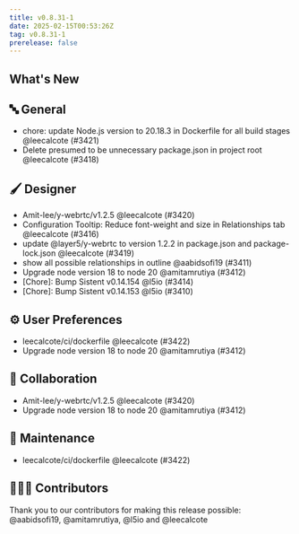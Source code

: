 ```yaml
---
title: v0.8.31-1
date: 2025-02-15T00:53:26Z
tag: v0.8.31-1
prerelease: false
---
```


## What's New
## 🔤 General
- chore: update Node.js version to 20.18.3 in Dockerfile for all build stages @leecalcote (#3421)
- Delete presumed to be unnecessary package.json in project root @leecalcote (#3418)

## 🖌️ Designer

- Amit-lee/y-webrtc/v1.2.5 @leecalcote (#3420)
- Configuration Tooltip: Reduce font-weight and size in Relationships tab @leecalcote (#3416)
- update @layer5/y-webrtc to version 1.2.2 in package.json and package-lock.json @leecalcote (#3419)
- show all possible relationships in outline @aabidsofi19 (#3411)
- Upgrade node version 18 to node 20 @amitamrutiya (#3412)
- [Chore]: Bump Sistent v0.14.154 @l5io (#3414)
- [Chore]: Bump Sistent v0.14.153 @l5io (#3410)

## ⚙️ User Preferences

- leecalcote/ci/dockerfile @leecalcote (#3422)
- Upgrade node version 18 to node 20 @amitamrutiya (#3412)

## 🤼 Collaboration

- Amit-lee/y-webrtc/v1.2.5 @leecalcote (#3420)
- Upgrade node version 18 to node 20 @amitamrutiya (#3412)

## 🧰 Maintenance

- leecalcote/ci/dockerfile @leecalcote (#3422)

## 👨🏽‍💻 Contributors

Thank you to our contributors for making this release possible:
@aabidsofi19, @amitamrutiya, @l5io and @leecalcote
